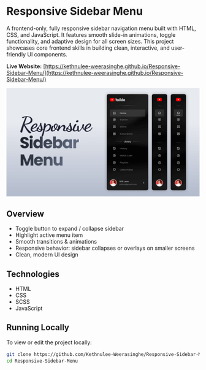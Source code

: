 # Responsive Sidebar Menu

A frontend-only, fully responsive sidebar navigation menu built with HTML, CSS, and JavaScript. It features smooth slide-in animations, toggle functionality, and adaptive design for all screen sizes. This project showcases core frontend skills in building clean, interactive, and user-friendly UI components.

**Live Website:** [https://kethnulee-weerasinghe.github.io/Responsive-Sidebar-Menu/](https://kethnulee-weerasinghe.github.io/Responsive-Sidebar-Menu/)

![Website Preview](./preview.png)

## Overview

- Toggle button to expand / collapse sidebar  
- Highlight active menu item   
- Smooth transitions & animations  
- Responsive behavior: sidebar collapses or overlays on smaller screens  
- Clean, modern UI design
  
## Technologies

- HTML
- CSS
- SCSS
- JavaScript

## Running Locally

To view or edit the project locally:

```bash
git clone https://github.com/Kethnulee-Weerasinghe/Responsive-Sidebar-Menu.git
cd Responsive-Sidebar-Menu
